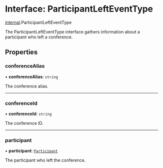 # Interface: ParticipantLeftEventType

[internal](../modules/internal.md).ParticipantLeftEventType

The ParticipantLeftEventType interface gathers information about a participant who left a conference.

## Properties

### conferenceAlias

• **conferenceAlias**: `string`

The conference alias.

___

### conferenceId

• **conferenceId**: `string`

The conference ID.

___

### participant

• **participant**: [`Participant`](internal.Participant.md)

The participant who left the conference.
